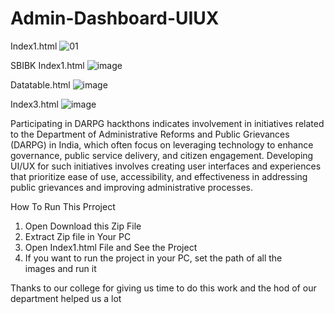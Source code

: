 # Admin-Dashboard-UIUX
Index1.html
![01](https://github.com/omsonawane39/Admin-Dashboard-UIUX/assets/98540552/f109ae45-5049-4273-8fc3-08d24c39a093)

SBIBK Index1.html
![image](https://github.com/omsonawane39/Admin-Dashboard-UIUX/assets/98540552/18aae366-60d4-4a46-bb32-8621ed67f271)

Datatable.html
![image](https://github.com/omsonawane39/Admin-Dashboard-UIUX/assets/98540552/44b88497-f1f7-40dc-b3cd-239eb37bacca)

Index3.html
![image](https://github.com/omsonawane39/Admin-Dashboard-UIUX/assets/98540552/657dc156-60fc-46d3-86b3-8fa214850dae)


Participating in DARPG hackthons indicates involvement in initiatives related to the Department of Administrative Reforms and Public Grievances (DARPG) in India, which often focus on leveraging technology to enhance governance, public service delivery, and citizen engagement. Developing UI/UX for such initiatives involves creating user interfaces and experiences that prioritize ease of use, accessibility, and effectiveness in addressing public grievances and improving administrative processes.

How To Run This Prroject
1. Open Download this Zip File
2. Extract Zip file in Your PC
3. Open Index1.html File and See the Project
4. If you want to run the project in your PC, set the path of all the images and run it


Thanks to our college for giving us time to do this work and the hod of our department helped us a lot


